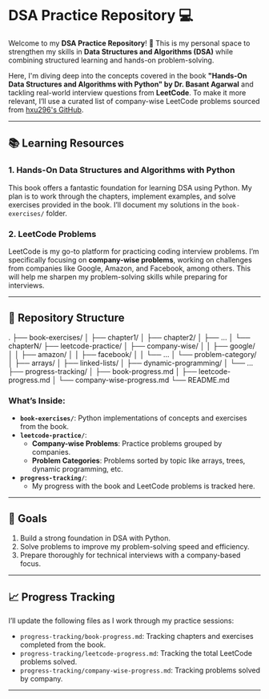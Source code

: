 # DSA Practice Repository 💻  

Welcome to my **DSA Practice Repository**! 🎉 This is my personal space to strengthen my skills in **Data Structures and Algorithms (DSA)** while combining structured learning and hands-on problem-solving.  

Here, I'm diving deep into the concepts covered in the book **"Hands-On Data Structures and Algorithms with Python" by Dr. Basant Agarwal** and tackling real-world interview questions from **LeetCode**. To make it more relevant, I’ll use a curated list of company-wise LeetCode problems sourced from [hxu296's GitHub](https://github.com/hxu296/leetcode-company-wise-problems-2022/tree/main/companies).  

---

## 📚 **Learning Resources**  

### 1. **Hands-On Data Structures and Algorithms with Python**  
This book offers a fantastic foundation for learning DSA using Python. My plan is to work through the chapters, implement examples, and solve exercises provided in the book. I’ll document my solutions in the `book-exercises/` folder.

### 2. **LeetCode Problems**  
LeetCode is my go-to platform for practicing coding interview problems. I’m specifically focusing on **company-wise problems**, working on challenges from companies like Google, Amazon, and Facebook, among others. This will help me sharpen my problem-solving skills while preparing for interviews.

---

## 📂 **Repository Structure**  

.
├── book-exercises/
│   ├── chapter1/
│   ├── chapter2/
│   ├── …
│   └── chapterN/
├── leetcode-practice/
│   ├── company-wise/
│   │   ├── google/
│   │   ├── amazon/
│   │   ├── facebook/
│   │   └── …
│   └── problem-category/
│       ├── arrays/
│       ├── linked-lists/
│       ├── dynamic-programming/
│       └── …
├── progress-tracking/
│   ├── book-progress.md
│   ├── leetcode-progress.md
│   └── company-wise-progress.md
└── README.md



### **What’s Inside:**  
- **`book-exercises/`**: Python implementations of concepts and exercises from the book.  
- **`leetcode-practice/`**:  
  - **Company-wise Problems**: Practice problems grouped by companies.  
  - **Problem Categories**: Problems sorted by topic like arrays, trees, dynamic programming, etc.  
- **`progress-tracking/`**:  
  - My progress with the book and LeetCode problems is tracked here.  

---

## 🚀 **Goals**  
1. Build a strong foundation in DSA with Python.  
2. Solve problems to improve my problem-solving speed and efficiency.  
3. Prepare thoroughly for technical interviews with a company-based focus.  

---

## 📈 **Progress Tracking**  
I’ll update the following files as I work through my practice sessions:  
- `progress-tracking/book-progress.md`: Tracking chapters and exercises completed from the book.  
- `progress-tracking/leetcode-progress.md`: Tracking the total LeetCode problems solved.  
- `progress-tracking/company-wise-progress.md`: Tracking problems solved by company.

---